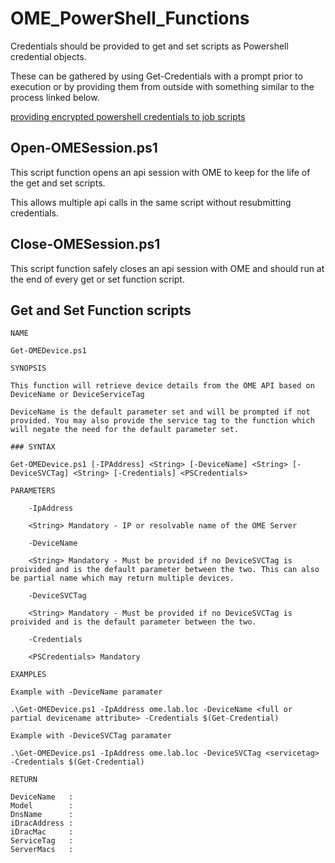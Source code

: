 # OME_PowerShell_Functions

Credentials should be provided to get and set scripts as Powershell credential objects.

These can be gathered by using Get-Credentials with a prompt prior to execution or by providing them from outside with something similar to the process linked below.

[providing encrypted powershell credentials to job scripts](https://gist.github.com/mccbryan3/cf7464fbb476cf81973a8202292e0a17)

## Open-OMESession.ps1

This script function opens an api session with OME to keep for the life of the get and set scripts.

This allows multiple api calls in the same script without resubmitting credentials.

## Close-OMESession.ps1

This script function safely closes an api session with OME and should run at the end of every get or set function script.

## Get and Set Function scripts

```
NAME

Get-OMEDevice.ps1

SYNOPSIS

This function will retrieve device details from the OME API based on DeviceName or DeviceServiceTag

DeviceName is the default parameter set and will be prompted if not provided. You may also provide the service tag to the function which will negate the need for the default parameter set.

### SYNTAX

Get-OMEDevice.ps1 [-IPAddress] <String> [-DeviceName] <String> [-DeviceSVCTag] <String> [-Credentials] <PSCredentials>

PARAMETERS

    -IpAddress 
    
    <String> Mandatory - IP or resolvable name of the OME Server
        
    -DeviceName
    
    <String> Mandatory - Must be provided if no DeviceSVCTag is proivided and is the default parameter between the two. This can also be partial name which may return multiple devices.
    
    -DeviceSVCTag
    
    <String> Mandatory - Must be provided if no DeviceSVCTag is proivided and is the default parameter between the two.
    
    -Credentials
    
    <PSCredentials> Mandatory
    
EXAMPLES

Example with -DeviceName paramater 

.\Get-OMEDevice.ps1 -IpAddress ome.lab.loc -DeviceName <full or partial devicename attribute> -Credentials $(Get-Credential)

Example with -DeviceSVCTag paramater 

.\Get-OMEDevice.ps1 -IpAddress ome.lab.loc -DeviceSVCTag <servicetag> -Credentials $(Get-Credential)

RETURN

DeviceName   : 
Model        : 
DnsName      : 
iDracAddress : 
iDracMac     : 
ServiceTag   : 
ServerMacs   : 

```
